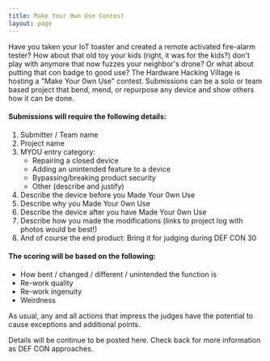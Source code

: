 ```yaml
---
title: Make Your 0wn Use Contest
layout: page
---
```


Have you taken your IoT toaster and created a remote activated fire-alarm tester? How about that old toy your kids (right, it was for the kids?) don't play with anymore that now fuzzes your neighbor's drone? Or what about putting that con badge to good use? The Hardware Hacking Village is hosting a "Make Your 0wn Use" contest. Submissions can be a solo or team based project that bend, mend, or repurpose any device and show others how it can be done.

#### Submissions will require the following details:
1. Submitter / Team name
2. Project name
3. MYOU entry category:
    * Repairing a closed device
    * Adding an unintended feature to a device
    * Bypassing/breaking product security
    * Other (describe and justify)
4. Describe the device before you Made Your 0wn Use
5. Describe why you Made Your 0wn Use
6. Describe the device after you have Made Your 0wn Use
7. Describe how you made the modifications (links to project log with photos would be best!)
8. And of course the end product: Bring it for judging during DEF CON 30

#### The scoring will be based on the following:
- How bent / changed / different / unintended the function is
- Re-work quality
- Re-work ingenuity
- Weirdness

As usual, any and all actions that impress the judges have the potential to cause exceptions and additional points.

Details will be continue to be posted here. Check back for more information as DEF CON approaches.
